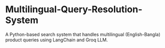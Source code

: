 # Multilingual-Query-Resolution-System
A Python-based search system that handles multilingual (English-Bangla) product queries using LangChain and Groq LLM.
